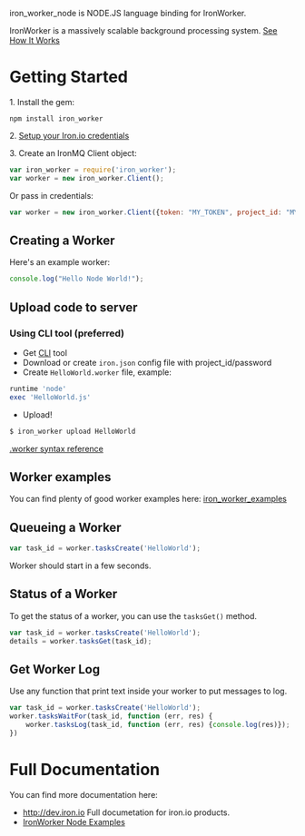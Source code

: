iron_worker_node is NODE.JS language binding for IronWorker.

IronWorker is a massively scalable background processing system.
[See How It Works](http://www.iron.io/products/worker/how)

# Getting Started


1\. Install the gem:

```
npm install iron_worker
```

2\. [Setup your Iron.io credentials](http://dev.iron.io/mq/reference/configuration/)

3\. Create an IronMQ Client object:

```javascript
var iron_worker = require('iron_worker');
var worker = new iron_worker.Client();
```

Or pass in credentials:

```javascript
var worker = new iron_worker.Client({token: "MY_TOKEN", project_id: "MY_PROJECT_ID"});
```

## Creating a Worker

Here's an example worker:

```javascript
console.log("Hello Node World!");
```

## Upload code to server

### Using CLI tool (preferred)

* Get [CLI](http://dev.iron.io/worker/reference/cli) tool
* Download or create `iron.json` config file with project_id/password
* Create `HelloWorld.worker` file, example:

```ruby
runtime 'node'
exec 'HelloWorld.js'
```
* Upload!

```sh
$ iron_worker upload HelloWorld
```

[.worker syntax reference](http://dev.iron.io/worker/reference/dotworker/)

## Worker examples

You can find plenty of good worker examples here: [iron_worker_examples](https://github.com/iron-io/iron_worker_examples/tree/master/node)

## Queueing a Worker

```javascript
var task_id = worker.tasksCreate('HelloWorld');
```
Worker should start in a few seconds.


## Status of a Worker
To get the status of a worker, you can use the ```tasksGet()``` method.

```javascript
var task_id = worker.tasksCreate('HelloWorld');
details = worker.tasksGet(task_id);
```

## Get Worker Log

Use any function that print text inside your worker to put messages to log.

```javascript
var task_id = worker.tasksCreate('HelloWorld');
worker.tasksWaitFor(task_id, function (err, res) {
    worker.tasksLog(task_id, function (err, res) {console.log(res)});
})
```

# Full Documentation

You can find more documentation here:

* http://dev.iron.io Full documetation for iron.io products.
* [IronWorker Node Examples](https://github.com/iron-io/iron_worker_examples/tree/master/node)
